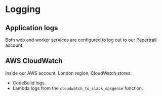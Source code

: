# Logging

## Application logs

Both web and worker services are configured to log out to our [Papertrail][papertrail] account.

[papertrail]: https://papertrailapp.com

## AWS CloudWatch

Inside our AWS account, London region, CloudWatch stores:

* CodeBuild logs.
* Lambda logs from the `cloudwatch_to_slack_opsgenie` function.
